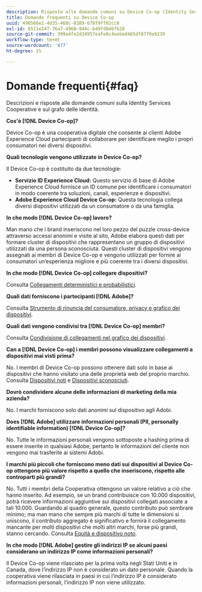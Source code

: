 ```yaml
---
description: Risposte alle domande comuni su Device Co-op (Identity Services Cooperative e Identity Graph).
title: Domande frequenti su Device Co-op
uuid: 490566e1-4d35-468c-8389-678f9ff02cc8
exl-id: 6511e247-76a7-4960-944c-b49fd046fb28
source-git-commit: 399a4fe2d34957eafe8c4eebed465df8770a9239
workflow-type: tm+mt
source-wordcount: '477'
ht-degree: 1%

---
```


# Domande frequenti{#faq}

Descrizioni e risposte alle domande comuni sulla Identity Services Cooperative e sul grafo delle identità.

**Cos&#39;è [!DNL Device Co-op]?**

Device Co-op è una cooperativa digitale che consente ai clienti Adobe Experience Cloud partecipanti di collaborare per identificare meglio i propri consumatori nei diversi dispositivi.

**Quali tecnologie vengono utilizzate in Device Co-op?**

Il Device Co-op è costituito da due tecnologie:

* **Servizio ID Experience Cloud:** Questo servizio di base di Adobe Experience Cloud fornisce un ID comune per identificare i consumatori in modo coerente tra soluzioni, canali, esperienze e dispositivi.
* **Adobe Experience Cloud Device Co-op:** Questa tecnologia collega diversi dispositivi utilizzati da un consumatore o da una famiglia.

**In che modo [!DNL Device Co-op] lavoro?**

Man mano che i brand inseriscono nel loro pezzo del puzzle cross-device attraverso accessi anonimi e visite al sito, Adobe elabora questi dati per formare cluster di dispositivi che rappresentano un gruppo di dispositivi utilizzati da una persona sconosciuta. Questi cluster di dispositivi vengono assegnati ai membri di Device Co-op e vengono utilizzati per fornire ai consumatori un’esperienza migliore e più coerente tra i diversi dispositivi.

**In che modo [!DNL Device Co-op] collegare dispositivi?**

Consulta [Collegamenti deterministici e probabilistici](processes/links.md#concept-58bb7ab25f904f5f98d645e35205c931).

**Quali dati forniscono i partecipanti [!DNL Adobe]?**

Consulta [Strumento di rinuncia del consumatore, privacy e grafico dei dispositivi](privacy.md#concept-fa1346e6b95a484eaeafc9bebe3cd6be).

**Quali dati vengono condivisi tra [!DNL Device Co-op] membri?**

Consulta [Condivisione di collegamenti nel grafico dei dispositivi](processes/link-sharing.md#concept-7168053105a94649a3f092d375d79eaf).

<!--
Removed at Asa's request.
<p><b>What does <span class="keyword"> Adobe </span> see via the <span class="wintitle"> Device Graph </span>?</b> </p>
<p>Adobe can see which devices are most likely being used by the same person, using probabilistic and deterministic device graph algorithms. This match between a group of devices and a person is really two numbers that are linked to each other. One number represents a group of devices believed to belong to the same person while the other number represents a person. Adobe makes this linked device information available to consumers as well, so they can correct misinformation and/or opt-out one or all devices from the Device Co-op. </p>
-->

**Can a [!DNL Device Co-op] i membri possono visualizzare collegamenti a dispositivi mai visti prima?**

No. I membri di Device Co-op possono ottenere dati solo in base ai dispositivi che hanno visitato una delle proprietà web del proprio marchio. Consulta [Dispositivi noti](processes/known-device.md#concept-8e87c276819a48bfac5cef10b45216d1) e [Dispositivi sconosciuti](processes/unknown-device.md#concept-95090d341cdc4c22ba4319d79d8f6e40).

**Dovrò condividere alcune delle informazioni di marketing della mia azienda?**

No. I marchi forniscono solo dati anonimi sul dispositivo agli Adobi.

**Does [!DNL Adobe] utilizzare informazioni personali (PII, personally identifiable information) [!DNL Device Co-op]?**

No. Tutte le informazioni personali vengono sottoposte a hashing prima di essere inserite in qualsiasi Adobe, pertanto le informazioni del cliente non vengono mai trasferite ai sistemi Adobi.

**I marchi più piccoli che forniscono meno dati sui dispositivi al Device Co-op ottengono più valore rispetto a quello che inseriscono, rispetto alle controparti più grandi?**

No. Tutti i membri della Cooperativa ottengono un valore relativo a ciò che hanno inserito. Ad esempio, se un brand contribuisce con 10.000 dispositivi, potrà ricevere informazioni aggiuntive sui dispositivi collegati associate a tali 10.000. Guardando al quadro generale, questo contributo può sembrare minimo; ma man mano che sempre più marchi di tutte le dimensioni si uniscono, il contributo aggregato è significativo e fornirà il collegamento mancante per molti dispositivi che molti altri marchi, forse più grandi, stanno cercando. Consulta [Equità e dispositivo noto](processes/known-device.md#section-0543188729d845d6b95db70b8b25e9f8).

**In che modo [!DNL Adobe] gestire gli indirizzi IP se alcuni paesi considerano un indirizzo IP come informazioni personali?**

Il Device Co-op viene rilasciato per la prima volta negli Stati Uniti e in Canada, dove l’indirizzo IP non è considerato un dato personale. Quando la cooperativa viene rilasciata in paesi in cui l’indirizzo IP è considerato informazioni personali, l’indirizzo IP non viene utilizzato.
